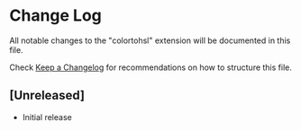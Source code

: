 # Change Log

All notable changes to the "colortohsl" extension will be documented in this file.

Check [Keep a Changelog](http://keepachangelog.com/) for recommendations on how to structure this file.

## [Unreleased]

- Initial release